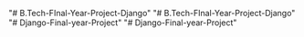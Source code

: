 "# B.Tech-FInal-Year-Project-Django" 
"# B.Tech-FInal-Year-Project-Django" 
"# Django-Final-year-Project" 
"# Django-Final-year-Project" 
